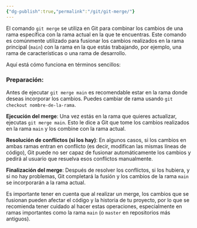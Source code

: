 ```yaml
---
{"dg-publish":true,"permalink":"/git/git-merge/"}
---
```



El comando `git merge` se utiliza en Git para combinar los cambios de una rama específica con la rama actual en la que te encuentras. Este comando es comúnmente utilizado para fusionar los cambios realizados en la rama principal (`main`) con la rama en la que estás trabajando, por ejemplo, una rama de características o una rama de desarrollo.

Aquí está cómo funciona en términos sencillos:

### **Preparación**: 

Antes de ejecutar `git merge main` es recomendable estar en la rama donde deseas incorporar los cambios. 
Puedes cambiar de rama usando `git checkout nombre-de-la-rama`.

**Ejecución del merge**: Una vez estás en la rama que quieres actualizar, ejecutas `git merge main`. Esto le dice a Git que tome los cambios realizados en la rama `main` y los combine con la rama actual.

**Resolución de conflictos (si los hay)**: En algunos casos, si los cambios en ambas ramas entran en conflicto (es decir, modifican las mismas líneas de código), Git puede no ser capaz de fusionar automáticamente los cambios y pedirá al usuario que resuelva esos conflictos manualmente.

**Finalización del merge**: Después de resolver los conflictos, si los hubiera, y si no hay problemas, Git completará la fusión y los cambios de la rama `main` se incorporarán a la rama actual.

Es importante tener en cuenta que al realizar un merge, los cambios que se fusionan pueden afectar el código y la historia de tu proyecto, por lo que se recomienda tener cuidado al hacer estas operaciones, especialmente en ramas importantes como la rama `main` (o `master` en repositorios más antiguos).